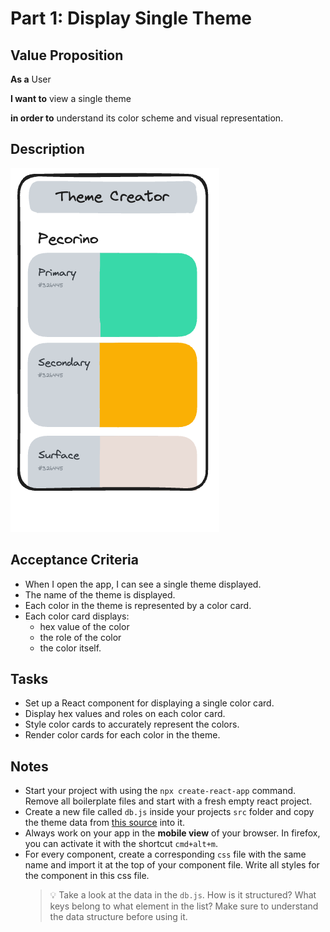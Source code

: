# Part 1: Display Single Theme

## Value Proposition

**As a** User

**I want to** view a single theme

**in order to** understand its color scheme and visual representation.

## Description

![wireframe](../assets/wireframe-1.png)

## Acceptance Criteria

- When I open the app, I can see a single theme displayed.
- The name of the theme is displayed.
- Each color in the theme is represented by a color card.
- Each color card displays:
  - hex value of the color
  - the role of the color
  - the color itself.

## Tasks

- Set up a React component for displaying a single color card.
- Display hex values and roles on each color card.
- Style color cards to accurately represent the colors.
- Render color cards for each color in the theme.

## Notes

- Start your project with using the `npx create-react-app` command. Remove all boilerplate files and start with a fresh empty react project.
- Create a new file called `db.js` inside your projects `src` folder and copy the theme data from [this source](../assets/db.js) into it.
- Always work on your app in the **mobile view** of your browser. In firefox, you can activate it with the shortcut `cmd+alt+m`.
- For every component, create a corresponding `css` file with the same name and import it at the top of your component file. Write all styles for the component in this css file.
  > 💡 Take a look at the data in the `db.js`. How is it structured? What keys belong to what element in the list? Make sure to understand the data structure before using it.
